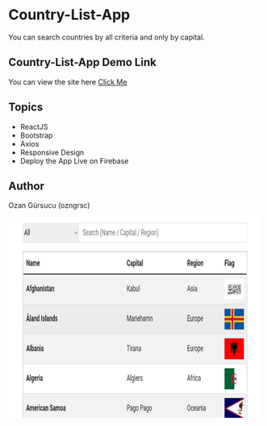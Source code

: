 # Country-List-App

You can search countries by all criteria and only by capital.

## Country-List-App Demo Link

You can view the site here
[Click Me](https://country-list-app.web.app/)

## Topics

- ReactJS
- Bootstrap
- Axios
- Responsive Design
- Deploy the App Live on Firebase



## Author

Ozan Gürsucu (ozngrsc)

<img src="src/images/screenshot.jpeg"  width= 500px height= 400px>
